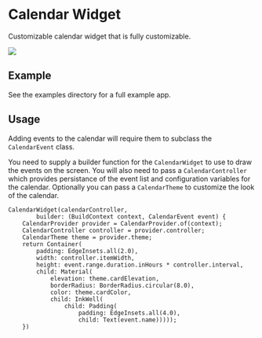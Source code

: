 # Calendar Widget

Customizable calendar widget that is fully customizable.

![](example.gif)

## Example
See the examples directory for a full example app.

## Usage

Adding events to the calendar will require them to subclass the `CalendarEvent` class.

You need to supply a builder function for the `CalendarWidget` to use to draw the events on the screen. You will also need to pass a `CalendarController` which provides persistance of the event list and configuration variables for the calendar. Optionally you can pass a `CalendarTheme` to customize the look of the calendar.

```
CalendarWidget(calendarController,
        builder: (BuildContext context, CalendarEvent event) {
    CalendarProvider provider = CalendarProvider.of(context);
    CalendarController controller = provider.controller;
    CalendarTheme theme = provider.theme;
    return Container(
        padding: EdgeInsets.all(2.0),
        width: controller.itemWidth,
        height: event.range.duration.inHours * controller.interval,
        child: Material(
            elevation: theme.cardElevation,
            borderRadius: BorderRadius.circular(8.0),
            color: theme.cardColor,
            child: InkWell(
                child: Padding(
                    padding: EdgeInsets.all(4.0),
                    child: Text(event.name)))));
    })
```
